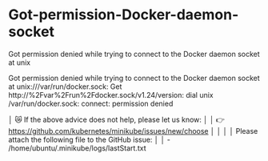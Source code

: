 # Got-permission-Docker-daemon-socket
Got permission denied while trying to connect to the Docker daemon socket at unix


Got permission denied while trying to connect to the Docker daemon socket at unix:///var/run/docker.sock: Get http://%2Fvar%2Frun%2Fdocker.sock/v1.24/version: dial unix /var/run/docker.sock: connect: permission denied

│    😿  If the above advice does not help, please let us know:      │
│    👉  https://github.com/kubernetes/minikube/issues/new/choose    │
│                                                                    │
│    Please attach the following file to the GitHub issue:           │
│    - /home/ubuntu/.minikube/logs/lastStart.txt 

